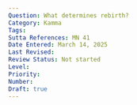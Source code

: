 ```yaml
---
Question: What determines rebirth?
Category: Kamma
Tags:
Sutta References: MN 41
Date Entered: March 14, 2025
Last Revised:
Review Status: Not started
Level: 
Priority: 
Number: 
Draft: true
---
```

